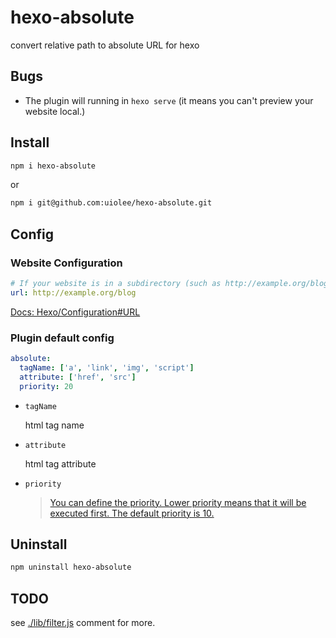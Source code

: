 # hexo-absolute
convert relative path to absolute URL for hexo

## Bugs

- The plugin will running in `hexo serve` (it means you can't preview your website local.)

## Install

```bash
npm i hexo-absolute
```
or
```bash
npm i git@github.com:uiolee/hexo-absolute.git
```

## Config

### Website Configuration

```yaml
# If your website is in a subdirectory (such as http://example.org/blog) set url to http://example.org/blog and set root to /blog/.
url: http://example.org/blog
```
[Docs: Hexo/Configuration#URL](https://hexo.io/docs/configuration#URL)

### Plugin default config

```yaml
absolute:
  tagName: ['a', 'link', 'img', 'script']
  attribute: ['href', 'src']
  priority: 20
```

- `tagName`

    html tag name

- `attribute`

    html tag attribute

- `priority`

    >[You can define the priority. Lower priority means that it will be executed first. The default priority is 10.](https://hexo.io/api/filter.html#Synopsis)

## Uninstall

```bash
npm uninstall hexo-absolute
```

## TODO

see [./lib/filter.js](./lib/filter.js) comment for more.
